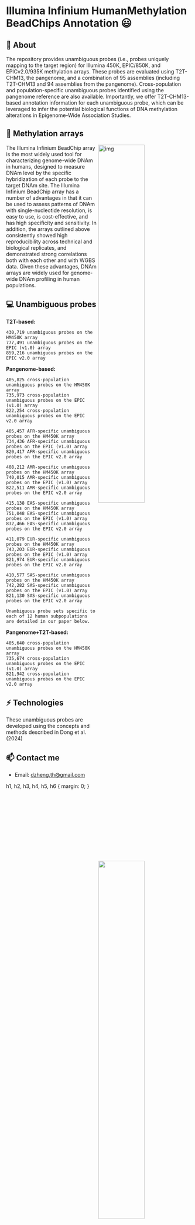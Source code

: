 # Illumina Infinium HumanMethylation BeadChips Annotation 😃

## 🧐 About
The repository provides unambiguous probes (i.e., probes uniquely mapping to the target region) for Illumina 450K, EPIC/850K, and EPICv2.0/935K methylation arrays. These probes are evaluated using T2T-CHM13, the pangenome, and a combination of 95 assemblies (including T2T-CHM13 and 94 assemblies from the pangenome). Cross-population and population-specific unambiguous probes identified using the pangenome reference are also available. Importantly, we offer T2T-CHM13-based annotation information for each unambiguous probe, which can be leveraged to infer the potential biological functions of DNA methylation alterations in Epigenome-Wide Association Studies.

## 👯 Methylation arrays
<img align="right" alt="img" src="https://github.com/user-attachments/assets/47086cb5-d0e1-4373-9860-ff071b614526" width="50%" height="auto" />
The Illumina Infinium BeadChip array is the most widely used tool for characterizing genome-wide DNAm in humans, designed to measure DNAm level by the specific hybridization of each probe to the target DNAm site. The Illumina Infinium BeadChip array has a number of advantages in that it can be used
to assess patterns of DNAm with single-nucleotide resolution, is easy to use, is cost-effective,
and has high specificity and sensitivity. In addition, the arrays outlined above consistently
showed high reproducibility across technical and biological replicates, and demonstrated strong
correlations both with each other and with WGBS data. Given these advantages, DNAm arrays are widely used for genome-wide DNAm profiling in human
populations.

## :computer: Unambiguous probes
<b>T2T-based:</b>

    430,719 unambiguous probes on the HM450K array
    777,491 unambiguous probes on the EPIC (v1.0) array
    859,216 unambiguous probes on the EPIC v2.0 array

<b>Pangenome-based:</b>

    405,825 cross-population unambiguous probes on the HM450K array
    735,973 cross-population unambiguous probes on the EPIC (v1.0) array
    822,254 cross-population unambiguous probes on the EPIC v2.0 array

    405,457 AFR-specific unambiguous probes on the HM450K array
    734,436 AFR-specific unambiguous probes on the EPIC (v1.0) array
    820,417 AFR-specific unambiguous probes on the EPIC v2.0 array    

    408,212 AMR-specific unambiguous probes on the HM450K array
    740,015 AMR-specific unambiguous probes on the EPIC (v1.0) array
    822,511 AMR-specific unambiguous probes on the EPIC v2.0 array    

    415,138 EAS-specific unambiguous probes on the HM450K array
    751,048 EAS-specific unambiguous probes on the EPIC (v1.0) array
    832,466 EAS-specific unambiguous probes on the EPIC v2.0 array    

    411,079 EUR-specific unambiguous probes on the HM450K array
    743,203 EUR-specific unambiguous probes on the EPIC (v1.0) array
    821,974 EUR-specific unambiguous probes on the EPIC v2.0 array  

    410,577 SAS-specific unambiguous probes on the HM450K array
    742,282 SAS-specific unambiguous probes on the EPIC (v1.0) array
    821,130 SAS-specific unambiguous probes on the EPIC v2.0 array  
    
    Unambiguous probe sets specific to each of 12 human subpopulations are detailed in our paper below.

<b>Pangenome+T2T-based:</b>
    
    405,640 cross-population unambiguous probes on the HM450K array
    735,674 cross-population unambiguous probes on the EPIC (v1.0) array
    821,942 cross-population unambiguous probes on the EPIC v2.0 array

## ⚡ Technologies
These unambiguous probes are developed using the concepts and methods described in Dong et al. (2024)

<p>
	<img width="50%" align="right" src="https://github-readme-stats.vercel.app/api?username=functionalepigenomics&show_icons=true&hide_border=true" />

## 📫 Contact me
- Email: dzheng.th@gmail.com

h1, h2, h3, h4, h5, h6 {
    margin: 0;
}
